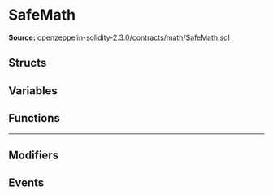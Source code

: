 # SafeMath

**Source:** [openzeppelin-solidity-2.3.0/contracts/math/SafeMath.sol](https://github.com/Synthetixio/synthetix/tree/develop/openzeppelin-solidity-2.3.0/contracts/math/SafeMath.sol)

## Structs

## Variables

## Functions

---

## Modifiers

## Events

